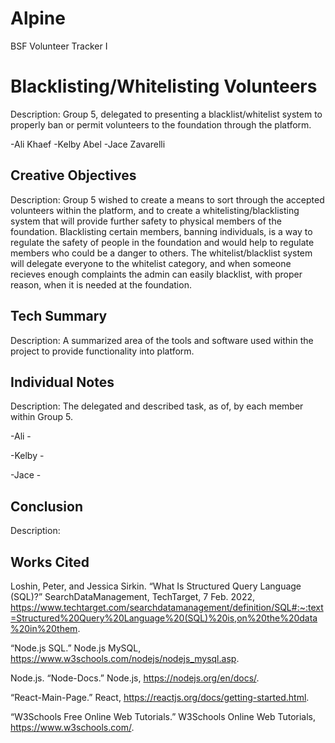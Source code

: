 # Alpine
BSF Volunteer Tracker I

# Blacklisting/Whitelisting Volunteers
Description: Group 5, delegated to presenting a blacklist/whitelist system to properly ban or permit volunteers to the foundation through the platform.

-Ali Khaef
-Kelby Abel
-Jace Zavarelli

## Creative Objectives
Description: Group 5 wished to create a means to sort through the accepted volunteers within the platform, and to create a whitelisting/blacklisting system that will provide further safety to physical members of the foundation. Blacklisting certain members, banning individuals, is a way to regulate the safety of people in the foundation and would help to regulate members who could be a danger to others. The whitelist/blacklist system will delegate everyone to the whitelist category, and when someone recieves enough complaints the admin can easily blacklist, with proper reason, when it is needed at the foundation.

## Tech Summary
Description: A summarized area of the tools and software used within the project to provide functionality into platform.

## Individual Notes
Description: The delegated and described task, as of, by each member within Group 5.

-Ali -

-Kelby -

-Jace - 


## Conclusion
Description: 

## Works Cited

Loshin, Peter, and Jessica Sirkin. “What Is Structured Query Language (SQL)?” SearchDataManagement, TechTarget, 7 Feb. 2022, https://www.techtarget.com/searchdatamanagement/definition/SQL#:~:text=Structured%20Query%20Language%20(SQL)%20is,on%20the%20data%20in%20them.  

“Node.js SQL.” Node.js MySQL, https://www.w3schools.com/nodejs/nodejs_mysql.asp.  

Node.js. “Node-Docs.” Node.js, https://nodejs.org/en/docs/.  

“React-Main-Page.” React, https://reactjs.org/docs/getting-started.html.  

“W3Schools Free Online Web Tutorials.” W3Schools Online Web Tutorials, https://www.w3schools.com/.  
